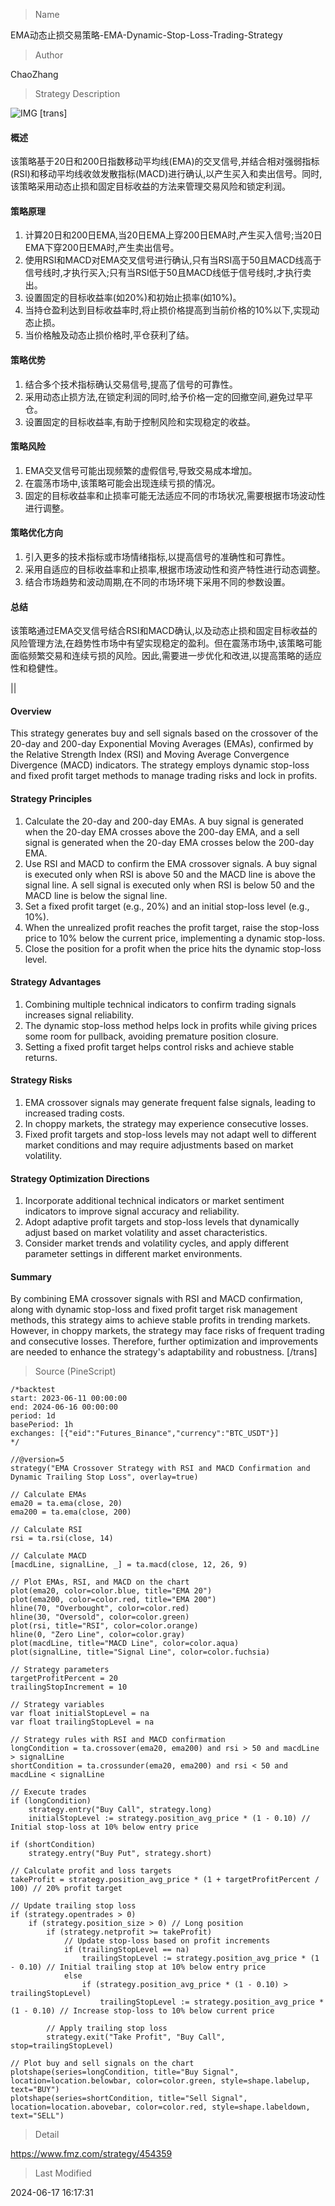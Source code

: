 
> Name

EMA动态止损交易策略-EMA-Dynamic-Stop-Loss-Trading-Strategy

> Author

ChaoZhang

> Strategy Description

![IMG](https://www.fmz.com/upload/asset/1427fdee89e710dfa9b.png)
[trans]
#### 概述
该策略基于20日和200日指数移动平均线(EMA)的交叉信号,并结合相对强弱指标(RSI)和移动平均线收敛发散指标(MACD)进行确认,以产生买入和卖出信号。同时,该策略采用动态止损和固定目标收益的方法来管理交易风险和锁定利润。

#### 策略原理
1. 计算20日和200日EMA,当20日EMA上穿200日EMA时,产生买入信号;当20日EMA下穿200日EMA时,产生卖出信号。
2. 使用RSI和MACD对EMA交叉信号进行确认,只有当RSI高于50且MACD线高于信号线时,才执行买入;只有当RSI低于50且MACD线低于信号线时,才执行卖出。
3. 设置固定的目标收益率(如20%)和初始止损率(如10%)。
4. 当持仓盈利达到目标收益率时,将止损价格提高到当前价格的10%以下,实现动态止损。
5. 当价格触及动态止损价格时,平仓获利了结。

#### 策略优势
1. 结合多个技术指标确认交易信号,提高了信号的可靠性。
2. 采用动态止损方法,在锁定利润的同时,给予价格一定的回撤空间,避免过早平仓。
3. 设置固定的目标收益率,有助于控制风险和实现稳定的收益。

#### 策略风险
1. EMA交叉信号可能出现频繁的虚假信号,导致交易成本增加。
2. 在震荡市场中,该策略可能会出现连续亏损的情况。
3. 固定的目标收益率和止损率可能无法适应不同的市场状况,需要根据市场波动性进行调整。

#### 策略优化方向
1. 引入更多的技术指标或市场情绪指标,以提高信号的准确性和可靠性。
2. 采用自适应的目标收益率和止损率,根据市场波动性和资产特性进行动态调整。
3. 结合市场趋势和波动周期,在不同的市场环境下采用不同的参数设置。

#### 总结
该策略通过EMA交叉信号结合RSI和MACD确认,以及动态止损和固定目标收益的风险管理方法,在趋势性市场中有望实现稳定的盈利。但在震荡市场中,该策略可能面临频繁交易和连续亏损的风险。因此,需要进一步优化和改进,以提高策略的适应性和稳健性。

|| 

#### Overview
This strategy generates buy and sell signals based on the crossover of the 20-day and 200-day Exponential Moving Averages (EMAs), confirmed by the Relative Strength Index (RSI) and Moving Average Convergence Divergence (MACD) indicators. The strategy employs dynamic stop-loss and fixed profit target methods to manage trading risks and lock in profits.

#### Strategy Principles
1. Calculate the 20-day and 200-day EMAs. A buy signal is generated when the 20-day EMA crosses above the 200-day EMA, and a sell signal is generated when the 20-day EMA crosses below the 200-day EMA.
2. Use RSI and MACD to confirm the EMA crossover signals. A buy signal is executed only when RSI is above 50 and the MACD line is above the signal line. A sell signal is executed only when RSI is below 50 and the MACD line is below the signal line.
3. Set a fixed profit target (e.g., 20%) and an initial stop-loss level (e.g., 10%).
4. When the unrealized profit reaches the profit target, raise the stop-loss price to 10% below the current price, implementing a dynamic stop-loss.
5. Close the position for a profit when the price hits the dynamic stop-loss level.

#### Strategy Advantages
1. Combining multiple technical indicators to confirm trading signals increases signal reliability.
2. The dynamic stop-loss method helps lock in profits while giving prices some room for pullback, avoiding premature position closure.
3. Setting a fixed profit target helps control risks and achieve stable returns.

#### Strategy Risks
1. EMA crossover signals may generate frequent false signals, leading to increased trading costs.
2. In choppy markets, the strategy may experience consecutive losses.
3. Fixed profit targets and stop-loss levels may not adapt well to different market conditions and may require adjustments based on market volatility.

#### Strategy Optimization Directions
1. Incorporate additional technical indicators or market sentiment indicators to improve signal accuracy and reliability.
2. Adopt adaptive profit targets and stop-loss levels that dynamically adjust based on market volatility and asset characteristics.
3. Consider market trends and volatility cycles, and apply different parameter settings in different market environments.

#### Summary
By combining EMA crossover signals with RSI and MACD confirmation, along with dynamic stop-loss and fixed profit target risk management methods, this strategy aims to achieve stable profits in trending markets. However, in choppy markets, the strategy may face risks of frequent trading and consecutive losses. Therefore, further optimization and improvements are needed to enhance the strategy's adaptability and robustness.
[/trans]



> Source (PineScript)

``` pinescript
/*backtest
start: 2023-06-11 00:00:00
end: 2024-06-16 00:00:00
period: 1d
basePeriod: 1h
exchanges: [{"eid":"Futures_Binance","currency":"BTC_USDT"}]
*/

//@version=5
strategy("EMA Crossover Strategy with RSI and MACD Confirmation and Dynamic Trailing Stop Loss", overlay=true)

// Calculate EMAs
ema20 = ta.ema(close, 20)
ema200 = ta.ema(close, 200)

// Calculate RSI
rsi = ta.rsi(close, 14)

// Calculate MACD
[macdLine, signalLine, _] = ta.macd(close, 12, 26, 9)

// Plot EMAs, RSI, and MACD on the chart
plot(ema20, color=color.blue, title="EMA 20")
plot(ema200, color=color.red, title="EMA 200")
hline(70, "Overbought", color=color.red)
hline(30, "Oversold", color=color.green)
plot(rsi, title="RSI", color=color.orange)
hline(0, "Zero Line", color=color.gray)
plot(macdLine, title="MACD Line", color=color.aqua)
plot(signalLine, title="Signal Line", color=color.fuchsia)

// Strategy parameters
targetProfitPercent = 20
trailingStopIncrement = 10

// Strategy variables
var float initialStopLevel = na
var float trailingStopLevel = na

// Strategy rules with RSI and MACD confirmation
longCondition = ta.crossover(ema20, ema200) and rsi > 50 and macdLine > signalLine
shortCondition = ta.crossunder(ema20, ema200) and rsi < 50 and macdLine < signalLine

// Execute trades
if (longCondition)
    strategy.entry("Buy Call", strategy.long)
    initialStopLevel := strategy.position_avg_price * (1 - 0.10) // Initial stop-loss at 10% below entry price

if (shortCondition)
    strategy.entry("Buy Put", strategy.short)

// Calculate profit and loss targets
takeProfit = strategy.position_avg_price * (1 + targetProfitPercent / 100) // 20% profit target

// Update trailing stop loss
if (strategy.opentrades > 0)
    if (strategy.position_size > 0) // Long position
        if (strategy.netprofit >= takeProfit)
            // Update stop-loss based on profit increments
            if (trailingStopLevel == na)
                trailingStopLevel := strategy.position_avg_price * (1 - 0.10) // Initial trailing stop at 10% below entry price
            else
                if (strategy.position_avg_price * (1 - 0.10) > trailingStopLevel)
                    trailingStopLevel := strategy.position_avg_price * (1 - 0.10) // Increase stop-loss to 10% below current price
        
        // Apply trailing stop loss
        strategy.exit("Take Profit", "Buy Call", stop=trailingStopLevel)

// Plot buy and sell signals on the chart
plotshape(series=longCondition, title="Buy Signal", location=location.belowbar, color=color.green, style=shape.labelup, text="BUY")
plotshape(series=shortCondition, title="Sell Signal", location=location.abovebar, color=color.red, style=shape.labeldown, text="SELL")

```

> Detail

https://www.fmz.com/strategy/454359

> Last Modified

2024-06-17 16:17:31

